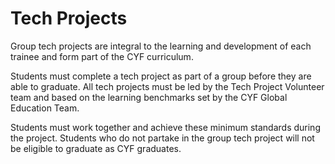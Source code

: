 # Tech Projects

Group tech projects are integral to the learning and development of each trainee and form part of the CYF curriculum.

Students must complete a tech project as part of a group before they are able to graduate. All tech projects must be led by the Tech Project Volunteer team and based on the learning benchmarks set by the CYF Global Education Team.

Students must work together and achieve these minimum standards during the project. Students who do not partake in the group tech project will not be eligible to graduate as CYF graduates.

